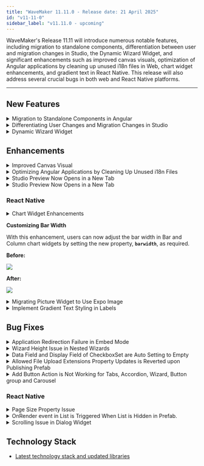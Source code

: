 ```yaml
---
title: "WaveMaker 11.11.0 - Release date: 21 April 2025"
id: "v11-11-0"
sidebar_label: "v11.11.0 - upcoming"
---
```


WaveMaker's Release 11.11 will introduce numerous notable features, including migration to standalone components, differentiation between user and migration changes in Studio, the Dynamic Wizard Widget, and significant enhancements such as improved canvas visuals, optimization of Angular applications by cleaning up unused i18n files in Web, chart widget enhancements, and gradient text in React Native. This release will also address several crucial bugs in both web and React Native platforms.

---

## New Features

<details><summary>Migration to Standalone Components in Angular</summary>

With this release, users can see the transition from module-based architecture to standalone components in generated Angular applications. Due to this transition, users can use Standalone components that allow users to build applications without the rigid structure of modules.

**Why this transition?**

Benefits of this transition from module-based architecture to standalone components are,

- Simplified development process of angular applications.
- Improved performance with faster load time
- Enhanced reusability using Standalone components.
- Facilitates Tree-shaking optimization.

![](/learn/assets/module-based-vs-standalone-components.png)

**Impact on Generated Applications**

​Starting with WaveMaker Release v11.11, generated Angular applications have transitioned to using standalone components, replacing traditional NgModules. This shift aligns with Angular's latest best practices, simplifying application structure and reducing boilerplate code.​

Key changes include:

- The `app.module` file is no longer generated.
- The App config file is generated to manage application dependencies.
- Page-level modules are eliminated, reducing the number of files in the application.
- Each page component is now a standalone component, lazily loaded upon routing.
- Application startup utilizes the modern `bootstrapApplication()` API, leveraging main.ts and app.config.ts for configuration, thereby removing the need for a root AppModule.

To know more, 

</details>

<details><summary>Differentiating User Changes and Migration Changes in Studio</summary>

Studio's new feature for differentiating user changes from migration changes during project upgrades offers significant benefits, enhancing the development workflow while ensuring compatibility with the latest tech stack and latest Studio practices.

**Benefits of Differentiating Changes**

**Enhanced Transparency:** By clearly separating user modifications from migration updates, developers gain a better understanding of the migration changes, reducing confusion and the risk of unintentionally reverting essential updates.​

**Efficient Troubleshooting:** When issues arise post-migration, being able to understand and locate whether a change was user-initiated or part of the migration process helps in quicker diagnosis and resolution.​

**Streamlined Maintenance:** Maintaining applications becomes easier and clearer when developers can focus on user-specific changes without being distracted by migration modifications.​

**Reduced Errors:** Clear differentiation minimizes the risk of accidental overwrites or deletions of critical migration updates, leading to more stable and reliable applications.​​

**New UI Tabs for Change Differentiation**

In the “View Project Changes” window, users now find three tabs:

**User Changes** – Only shows files changed by the user.
**Migration Changes** – Lists all changes made by Studio as part of the migration.
**Overall Changes** – This shows a combined view of both migration and user changes.
**Changes Since Last Pushed (only when PR flow is enabled):** This shows changes made after the last push.


![](/learn/assets/change-categories-push-flow.png)

To understand more, see.

</details>

<details><summary>Dynamic Wizard Widget</summary>

Introducing Dynamic Wizard widget that allows users to build flexible, multi-step forms that adapt based on data and user context. Key capabilities include:

**Auto-Generated Steps:** Wizard steps and content can be dynamically created from datasets or JSON objects, making the widget reusable across varying scenarios.

**Partial Content Support:** Each step can load different templates or HTML content available in a Partial.

**Dynamic Forms:** Each wizard step can contain dynamic form that adapts to user data, allowing flexible input fields and validation.

**Custom Navigation:** Developers can set a default starting step, jump to specific steps, and track the current step index.

**Real-Time Step Management:** Add and remove steps dynamically based on user actions or logic.

**Context Awareness:** Easily identify the first or last step to disable buttons or trigger special actions.

These features make the wizard highly customizable, enhancing user experience and improving multi-step forms handling in dynamic workflows. To know the steps to implement, see.

</details>

## Enhancements

<details><summary>Improved Canvas Visual</summary>

This release introduces a significantly enhanced WYSIWYG (What You See Is What You Get) canvas, ensuring that the design environment closely mirrors the live application. This update addresses previous challenges such as text overflow, unintuitive component names, and misaligned layouts.​

**Key Improvements:**

**WYSIWYG Accuracy:** The canvas now accurately reflects the live application's fonts, spacing, padding, and alignment, providing a seamless design-to-preview experience.​

**Enhanced Text Handling:** Text elements are intelligently managed to prevent overflow, maintaining a clean and organized canvas.​

**Meaningful Component Naming:** Components are now auto-named based on their binding expressions, offering clearer context and easier navigation within the layout.​

**Benefits:**

- Reduces time spent on fixing layout inconsistencies.​
- Streamlines the design-to-preview workflow.
- Enhances confidence in the design process, ensuring that what is seen during development matches the end-user experience.​

**Before Implementation:**

![](/learn/assets/change-categories-push-flow.png)

**After Implementation:**

![](/learn/assets/change-categories-push-flow.png)

</details>

<details><summary>Optimizing Angular Applications by Cleaning Up Unused i18n Files</summary>

To optimize Angular application performance and reduce bundle size, it's crucial to eliminate unused localization files from libraries like Moment.js, @angular/global, and FullCalendar. By adopting this approach, users can significantly enhance Angular application's performance, leading to faster load times and a better user experience.

**How to Remove Unused Locales**

**Moment.js:** Utilize the moment-locales-webpack-plugin to specify which locales to include, effectively excluding the rest .​

**@angular/global:** Implement a pre-build script to include only the required locales in the angular.json configuration, preventing Angular from copying all locale files during the build process.​

**FullCalendar:** Manually import only the necessary locale files instead of the entire set, ensuring that only the needed locales are bundled.


**Performance Testing Results after Optimization**

- A 25% reduction in finish time.
- A 35% decrease in load time on Fast 4G networks.

Disk usage of existing and updated apps are shown below.

![](/learn/assets/disk-size-optimization.png)


To understand the implemenatation, see.

</details>

<details><summary>Studio Preview Now Opens in a New Tab</summary>

In previous versions, users had to manually copy and paste the preview URL into a new tab. With this release, clicking 'Studio Preview' opens the app directly in a new browser tab, replacing the earlier pop-up window approach. If the preview tab is already open, clicking 'Studio Preview' again will automatically refresh it, ensuring you always see the latest changes without manual intervention.​

This enhancement eliminates pop-ups, improves browser behavior, and offers a more modern, seamless experience.​

</details>

<details><summary>Studio Preview Now Opens in a New Tab</summary>

Previously, Angular build-generated .war files included many unnecessary files like dev assets, themes, and media, leading to larger deployment sizes, security risks, and manual cleanup efforts. 

To resolve this, a default exclusion mechanism is introduced in the Angular build profile, automatically omitting non-runtime files. This reduces .war size, improves security, and simplifies the build process. Developers can further customize exclusions using Maven properties.

</details>

### React Native

<details><summary>Chart Widget Enhancements</summary>

**Hiding X-axis Label**

Prevoiusly, users were unable hide x-axis labels. Now, with this enhancement, users can hide the x-axis label by setting **`showxaxislabels`** property in Markup section as `false`.

**Before:**

![](/learn/assets/before-showxaxislabel.png)

**After:**

![](/learn/assets/after-showxaxislabel.png)

</details>

**Customizing Bar Width**

With this enhancement, users can now adjust the bar width in Bar and Column chart widgets by setting the new property, **`barwidth`**, as required.

**Before:**

![](/learn/assets/before-bar-width.png)

**After:**

![](/learn/assets/after-bar-width.png)

</details>

<details><summary> Migrating Picture Widget to Use Expo Image </summary>

In previous versions, the Picture widget utilized default Image component. With this release, we have migrated to use Expo image to leverage the advantages offered by Expo image, particularly its improved caching mechanisms and other performance benefits, such as Placeholder Support,  Error Handling, Lazy Loading, Priority Loading, and Optimised Delivery.

</details>

<details><summary> Implement Gradient Text Styling in Labels </summary>

Introducing a property to add gradient text styling in the Label widget. To implement this enhancement, use the below CSS property.

```css

.app-label-text {    
  color: linear-gradient(90deg, #f00, #00f);
}

```

</details>


## Bug Fixes

<details><summary>Application Redirection Failure in Embed Mode</summary>

If the application is in embed mode that is loaded in iframe, application redirection are failing. TO overcome we have made the  Content-Security-Policy header value as static which was earlier dynamic.

</details>


<details><summary>Wizard Height Issue in Nested Wizards</summary>

In case of nested Wizard widgets, users were able to see the change in height percentage in Markup section but not in the UI. This issue is now fixed.

</details>

<details><summary>Data Field and Display Field of CheckboxSet are Auto Setting to Empty</summary>

When using the CheckboxSet widget, the Data Field, Display Field, and Display Expression were bound to variables. Upon refresh/reload, users were unable to view any value bound to those fields in PRoperties panel and it appeared empty.

</details>

<details><summary> Allowed File Upload Extensions Property Updates is Reverted upon Publishing Prefab </summary>

In Prefab project, users were unable to update the **Allowed File Upload Extensions** in the **General Settings** section as any changes made to the allowed file extensions were reverting upon refreshing the page.

</details>

<details><summary>Add Button Action is Not Working for Tabs, Accordion, Wizard, Button group and Carousel</summary>

Earlier, after adding a widget (from Tabs, Accordion, Wizard, Button Group, or Carousel) and saving the workspace, clicking the Add Button didn’t save the markup as expected. This issue was identified and resolved by using a dirty-checking on the Add Button click. Now, when the workspace is saved after the click, the corresponding markup is correctly added.

</details>

### React Native

<details><summary> Page Size Property Issue </summary>

In List widget, users were unable to view the Load More message or indicator even when the provided Page Size value was less than the total number of items. This issue was noticed when list widget is configured with direction Horizontal and pagination type is set as On demand.  

</details>

<details><summary>OnRender event in List is Triggered When List is Hidden in Prefab.</summary>

When using a prefab with the List widget, the **onRender** event of the list is triggered even when the list is hidden in prefab. This issue was fixed by using a new property, **triggeronrenderwhenhidden** for the list and setting it as false in the Markup section.

```xml

<wm-list  
on-render="staticVariable1List1Render(widget, $data)" 
triggeronrenderwhenhidden="false" 
show="false"/>

```

</details>

<details><summary>Scrolling Issue in Dialog Widget</summary>


In case of Android, when using the Dialog widget, users encountered issue with vertical scrolling within dialogs. The scrolling also can become unresponsive and required multiple attempts to scroll.
This issue was specifically observed after interacting with non-editable/disbaled input fields within the Dialog.

</details>



## Technology Stack

- [Latest technology stack and updated libraries](/learn/wavemaker-release-notes#technology-stack)